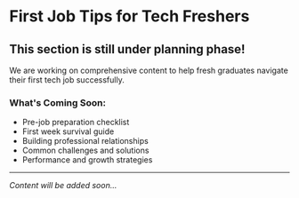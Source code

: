 # First Job Tips for Tech Freshers

## This section is still under planning phase!

We are working on comprehensive content to help fresh graduates navigate their first tech job successfully.

### What's Coming Soon:
- Pre-job preparation checklist
- First week survival guide
- Building professional relationships
- Common challenges and solutions
- Performance and growth strategies

---

*Content will be added soon...*
